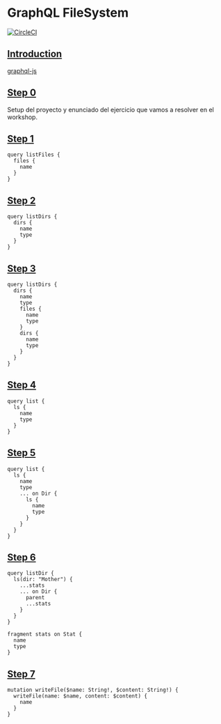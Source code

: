 # GraphQL FileSystem

[![CircleCI](https://circleci.com/gh/aaccurso/graphql-fs-nodeconfar-workshop-2018.svg?style=svg&circle-token=d815f072dd7b04e0425b8ff286ac15c3153b10f0)](https://circleci.com/gh/aaccurso/graphql-fs-nodeconfar-workshop-2018)

## [Introduction](/INTRO.md)

[graphql-js](https://graphql.org/graphql-js/)

## [Step 0](/steps/STEP-0.md)

Setup del proyecto y enunciado del ejercicio que vamos a resolver en el workshop.

## [Step 1](/steps/STEP-1.md)

```gql
query listFiles {
  files {
    name
  }
}
```

## [Step 2](/steps/STEP-2.md)

```gql
query listDirs {
  dirs {
    name
    type
  }
}
```

## [Step 3](/steps/STEP-3.md)

```gql
query listDirs {
  dirs {
    name
    type
    files {
      name
      type
    }
    dirs {
      name
      type
    }
  }
}
```

## [Step 4](/steps/STEP-4.md)

```gql
query list {
  ls {
    name
    type
  }
}
```

## [Step 5](/steps/STEP-5.md)

```gql
query list {
  ls {
    name
    type
    ... on Dir {
      ls {
        name
        type
      }
    }
  }
}
```

## [Step 6](/steps/STEP-6.md)

```gql
query listDir {
  ls(dir: "Mother") {
    ...stats
    ... on Dir {
      parent
      ...stats
    }
  }
}

fragment stats on Stat {
  name
  type
}
```

## [Step 7](/steps/STEP-7.md)

```gql
mutation writeFile($name: String!, $content: String!) {
  writeFile(name: $name, content: $content) {
    name
  }
}
```
